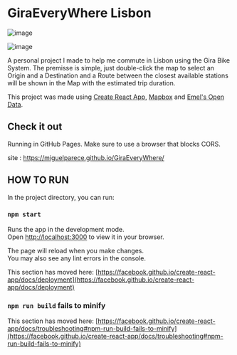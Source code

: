 # GiraEveryWhere Lisbon

![image](https://github.com/MiguelParece/GiraEveryWhere/assets/90103455/c8f5625e-2635-4d8b-9c8d-2e35b914eec1)

![image](https://github.com/MiguelParece/GiraEveryWhere/assets/90103455/0b40fc7c-b14b-4549-b3a5-935b8acbe404)


A personal project I made to help me commute in Lisbon using the Gira Bike System. The premisse is simple, just double-click the map to select an Origin and a Destination and a Route between the closest available stations will be shown in the Map with the estimated trip duration.

This project was made using [Create React App](https://github.com/facebook/create-react-app), [Mapbox](https://www.mapbox.com) and [Emel's Open Data](https://emel.city-platform.com/opendata/).


## Check it out

Running in GitHub Pages. Make sure to use a browser that blocks CORS.  

site : https://miguelparece.github.io/GiraEveryWhere/

## HOW TO RUN

In the project directory, you can run:

### `npm start`

Runs the app in the development mode.\
Open [http://localhost:3000](http://localhost:3000) to view it in your browser.

The page will reload when you make changes.\
You may also see any lint errors in the console.


This section has moved here: [https://facebook.github.io/create-react-app/docs/deployment](https://facebook.github.io/create-react-app/docs/deployment)

### `npm run build` fails to minify

This section has moved here: [https://facebook.github.io/create-react-app/docs/troubleshooting#npm-run-build-fails-to-minify](https://facebook.github.io/create-react-app/docs/troubleshooting#npm-run-build-fails-to-minify)
